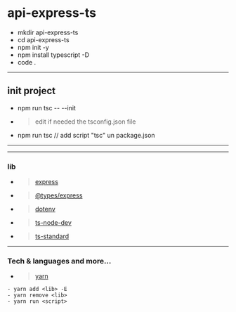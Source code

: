 # api-express-ts

- mkdir api-express-ts
- cd api-express-ts
- npm init -y
- npm install typescript -D
- code .

---

## init project

- npm run tsc -- --init
- > edit if needed the tsconfig.json file
- npm run tsc // add script "tsc" un package.json

---

---

### lib

- > [express](https://expressjs.com/)
- > [@types/express](https://www.npmjs.com/package/@types/express)
- > [dotenv](https://www.npmjs.com/package/dotenv)
- > [ts-node-dev](https://www.npmjs.com/package/ts-node-dev)
- > [ts-standard](https://www.npmjs.com/package/ts-standard)

---

### Tech & languages and more...

- > [yarn](https://yarnpkg.com/)

```
- yarn add <lib> -E
- yarn remove <lib>
- yarn run <script>
```
